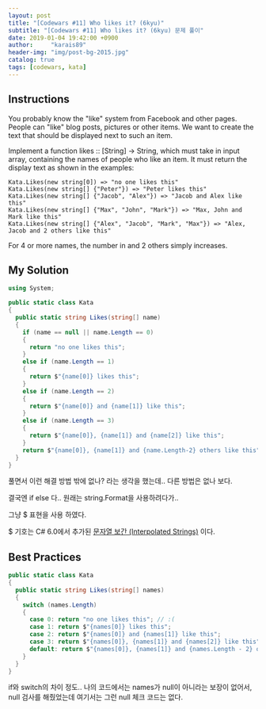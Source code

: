 ```yaml
---
layout: post
title: "[Codewars #11] Who likes it? (6kyu)"
subtitle: "[Codewars #11] Who likes it? (6kyu) 문제 풀이"
date: 2019-01-04 19:42:00 +0900
author:     "karais89"
header-img: "img/post-bg-2015.jpg"
catalog: true
tags: [codewars, kata]
---
```


## Instructions

You probably know the "like" system from Facebook and other pages. People can "like" blog posts, pictures or other items. We want to create the text that should be displayed next to such an item.

Implement a function likes :: [String] -> String, which must take in input array, containing the names of people who like an item. It must return the display text as shown in the examples:

```
Kata.Likes(new string[0]) => "no one likes this"
Kata.Likes(new string[] {"Peter"}) => "Peter likes this"
Kata.Likes(new string[] {"Jacob", "Alex"}) => "Jacob and Alex like this"
Kata.Likes(new string[] {"Max", "John", "Mark"}) => "Max, John and Mark like this"
Kata.Likes(new string[] {"Alex", "Jacob", "Mark", "Max"}) => "Alex, Jacob and 2 others like this"
```

For 4 or more names, the number in and 2 others simply increases.

## My Solution

```csharp
using System;

public static class Kata
{
  public static string Likes(string[] name)
  {
    if (name == null || name.Length == 0)
    {
      return "no one likes this";
    }
    else if (name.Length == 1)
    {
      return $"{name[0]} likes this";
    }
    else if (name.Length == 2)
    {
      return $"{name[0]} and {name[1]} like this";
    }
    else if (name.Length == 3)
    {
      return $"{name[0]}, {name[1]} and {name[2]} like this";
    }
    return $"{name[0]}, {name[1]} and {name.Length-2} others like this";
  }
}
```

풀면서 이런 해결 방법 밖에 없나? 라는 생각을 했는데.. 다른 방법은 없나 보다.

결국엔 if else 다.. 원래는 string.Format을 사용하려다가..

그냥 $ 표현을 사용 하였다.

$ 기호는 C# 6.0에서 추가된 [문자열 보간 (Interpolated Strings)](https://docs.microsoft.com/ko-kr/dotnet/csharp/language-reference/tokens/interpolated) 이다.

## Best Practices

```csharp
public static class Kata
{
  public static string Likes(string[] names)
  {
    switch (names.Length)
    {
      case 0: return "no one likes this"; // :(
      case 1: return $"{names[0]} likes this";
      case 2: return $"{names[0]} and {names[1]} like this";
      case 3: return $"{names[0]}, {names[1]} and {names[2]} like this";
      default: return $"{names[0]}, {names[1]} and {names.Length - 2} others like this";
    }
  }
}
```

if와 switch의 차이 정도..
나의 코드에서는 names가 null이 아니라는 보장이 없어서, null 검사를 해줬었는데 여기서는 그런 null 체크 코드는 없다.